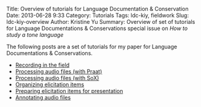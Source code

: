 Title: Overview of tutorials for Language Documentation & Conservation
Date: 2013-06-28 9:33
Category: Tutorials
Tags: ldc-kiy, fieldwork 
Slug: ldc-kiy-overview
Author: Kristine Yu
Summary: Overview of set of tutorials for Language Documentations & Conservations special issue on *How to study a tone language*

The following posts are a set of tutorials for my paper for Language
Documentations & Conservations.

+ [Recording in the field](../recording-in-the-field/)
+ [Processing audio files (with Praat)](../processing-audio-files-praat/)
+ [Processing audio files (with SoX)](../processing-audio-files-sox/)
+ [Organizing elicitation items](../organizing-elicitation-items/)
+ [Preparing elicitation items for presentation](../preparing-elicitation-items-for-presentation/)
+ [Annotating audio files](../annotating-audio-files/)




